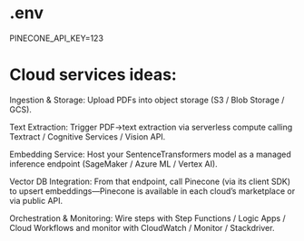 # .env
PINECONE_API_KEY=123

# Cloud services ideas:

Ingestion & Storage: Upload PDFs into object storage (S3 / Blob Storage / GCS).

Text Extraction: Trigger PDF→text extraction via serverless compute calling Textract / Cognitive Services / Vision API.

Embedding Service: Host your SentenceTransformers model as a managed inference endpoint (SageMaker / Azure ML / Vertex AI).

Vector DB Integration: From that endpoint, call Pinecone (via its client SDK) to upsert embeddings—Pinecone is available in each cloud’s marketplace or via public API.

Orchestration & Monitoring: Wire steps with Step Functions / Logic Apps / Cloud Workflows and monitor with CloudWatch / Monitor / Stackdriver.